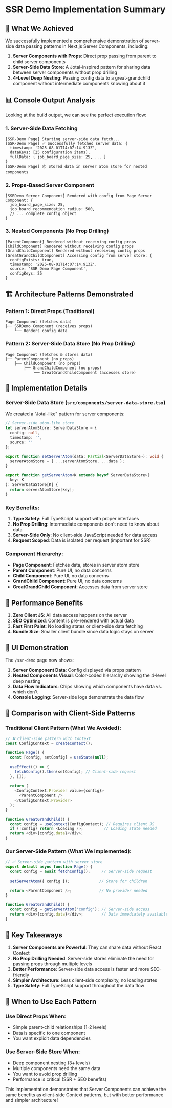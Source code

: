 # SSR Demo Implementation Summary

## 🎯 What We Achieved

We successfully implemented a comprehensive demonstration of server-side data passing patterns in Next.js Server Components, including:

1. **Server Components with Props**: Direct prop passing from parent to child server components
2. **Server-Side Data Store**: A Jotai-inspired pattern for sharing data between server components without prop drilling
3. **4-Level Deep Nesting**: Passing config data to a great-grandchild component without intermediate components knowing about it

## 📊 Console Output Analysis

Looking at the build output, we can see the perfect execution flow:

### 1. **Server-Side Data Fetching**
```
[SSR-Demo Page] Starting server-side data fetch...
[SSR-Demo Page] ✅ Successfully fetched server data: {
  timestamp: '2025-08-01T14:07:14.913Z',
  dataKeys: [25 configuration items],
  fullData: { job_board_page_size: 25, ... }
}
[SSR-Demo Page] 📦 Stored data in server atom store for nested components
```

### 2. **Props-Based Server Component**
```
[SSRDemo Server Component] Rendered with config from Page Server Component: {
  job_board_page_size: 25,
  job_board_recommendation_radius: 500,
  // ... complete config object
}
```

### 3. **Nested Components (No Prop Drilling)**
```
[ParentComponent] Rendered without receiving config props
[ChildComponent] Rendered without receiving config props  
[GrandChildComponent] Rendered without receiving config props
[GreatGrandChildComponent] Accessing config from server store: {
  configExists: true,
  timestamp: '2025-08-01T14:07:14.913Z',
  source: 'SSR Demo Page Component',
  configKeys: 25
}
```

## 🏗️ Architecture Patterns Demonstrated

### Pattern 1: Direct Props (Traditional)
```
Page Component (fetches data)
├── SSRDemo Component (receives props)
    └── Renders config data
```

### Pattern 2: Server-Side Data Store (No Prop Drilling)
```
Page Component (fetches & stores data)
├── ParentComponent (no props)
    ├── ChildComponent (no props)
        ├── GrandChildComponent (no props)
            └── GreatGrandChildComponent (accesses store)
```

## 🔧 Implementation Details

### Server-Side Data Store (`src/components/server-data-store.tsx`)

We created a "Jotai-like" pattern for server components:

```typescript
// Server-side atom-like store
let serverAtomStore: ServerDataStore = {
  config: null,
  timestamp: '',
  source: ''
};

export function setServerAtom(data: Partial<ServerDataStore>): void {
  serverAtomStore = { ...serverAtomStore, ...data };
}

export function getServerAtom<K extends keyof ServerDataStore>(
  key: K
): ServerDataStore[K] {
  return serverAtomStore[key];
}
```

### Key Benefits:

1. **Type Safety**: Full TypeScript support with proper interfaces
2. **No Prop Drilling**: Intermediate components don't need to know about data
3. **Server-Side Only**: No client-side JavaScript needed for data access
4. **Request Scoped**: Data is isolated per request (important for SSR)

### Component Hierarchy:

- **Page Component**: Fetches data, stores in server atom store
- **Parent Component**: Pure UI, no data concerns
- **Child Component**: Pure UI, no data concerns  
- **GrandChild Component**: Pure UI, no data concerns
- **GreatGrandChild Component**: Accesses data from server store

## 🚀 Performance Benefits

1. **Zero Client JS**: All data access happens on the server
2. **SEO Optimized**: Content is pre-rendered with actual data
3. **Fast First Paint**: No loading states or client-side data fetching
4. **Bundle Size**: Smaller client bundle since data logic stays on server

## 🎨 UI Demonstration

The `/ssr-demo` page now shows:

1. **Server Component Data**: Config displayed via props pattern
2. **Nested Components Visual**: Color-coded hierarchy showing the 4-level deep nesting
3. **Data Flow Indicators**: Chips showing which components have data vs. which don't
4. **Console Logging**: Server-side logs demonstrate the data flow

## 🔄 Comparison with Client-Side Patterns

### Traditional Client Pattern (What We Avoided):
```typescript
// ❌ Client-side pattern with Context
const ConfigContext = createContext();

function Page() {
  const [config, setConfig] = useState(null);
  
  useEffect(() => {
    fetchConfig().then(setConfig); // Client-side request
  }, []);
  
  return (
    <ConfigContext.Provider value={config}>
      <ParentComponent />
    </ConfigContext.Provider>
  );
}

function GreatGrandChild() {
  const config = useContext(ConfigContext); // Requires client JS
  if (!config) return <Loading />;         // Loading state needed
  return <div>{config.data}</div>;
}
```

### Our Server-Side Pattern (What We Implemented):
```typescript
// ✅ Server-side pattern with server store
export default async function Page() {
  const config = await fetchConfig();     // Server-side request
  
  setServerAtom({ config });             // Store for children
  
  return <ParentComponent />;            // No provider needed
}

function GreatGrandChild() {
  const config = getServerAtom('config'); // Server-side access
  return <div>{config.data}</div>;        // Data immediately available
}
```

## 🎯 Key Takeaways

1. **Server Components are Powerful**: They can share data without React Context
2. **No Prop Drilling Needed**: Server-side stores eliminate the need for passing props through multiple levels
3. **Better Performance**: Server-side data access is faster and more SEO-friendly
4. **Simpler Architecture**: Less client-side complexity, no loading states
5. **Type Safety**: Full TypeScript support throughout the data flow

## 🚦 When to Use Each Pattern

### Use Direct Props When:
- Simple parent-child relationships (1-2 levels)
- Data is specific to one component
- You want explicit data dependencies

### Use Server-Side Store When:
- Deep component nesting (3+ levels)
- Multiple components need the same data
- You want to avoid prop drilling
- Performance is critical (SSR + SEO benefits)

This implementation demonstrates that Server Components can achieve the same benefits as client-side Context patterns, but with better performance and simpler architecture!